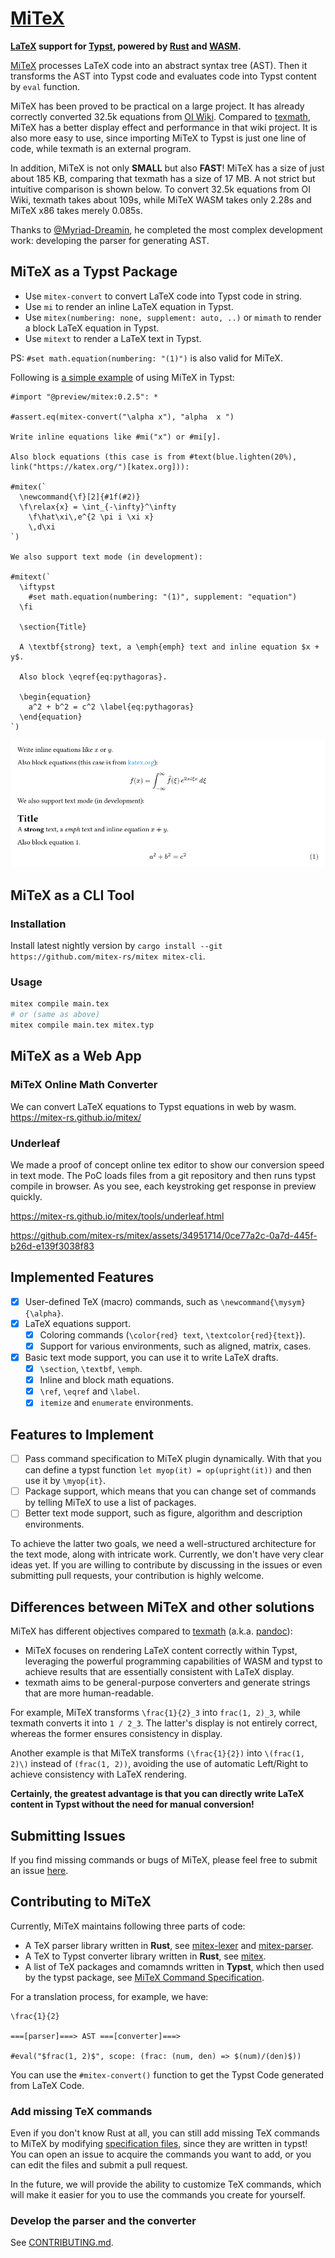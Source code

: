 # [MiTeX](https://github.com/mitex-rs/mitex)

**[LaTeX](https://www.latex-project.org/) support for [Typst](https://typst.app/), powered by [Rust](https://www.rust-lang.org/) and [WASM](https://webassembly.org/).**

[MiTeX](https://github.com/mitex-rs/mitex) processes LaTeX code into an abstract syntax tree (AST). Then it transforms the AST into Typst code and evaluates code into Typst content by `eval` function.

MiTeX has been proved to be practical on a large project. It has already correctly converted 32.5k equations from [OI Wiki](https://github.com/OI-wiki/OI-wiki). Compared to [texmath](https://github.com/jgm/texmath), MiTeX has a better display effect and performance in that wiki project. It is also more easy to use, since importing MiTeX to Typst is just one line of code, while texmath is an external program.

In addition, MiTeX is not only **SMALL** but also **FAST**! MiTeX has a size of just about 185 KB, comparing that texmath has a size of 17 MB. A not strict but intuitive comparison is shown below. To convert 32.5k equations from OI Wiki, texmath takes about 109s, while MiTeX WASM takes only 2.28s and MiTeX x86 takes merely 0.085s.

Thanks to [@Myriad-Dreamin](https://github.com/Myriad-Dreamin), he completed the most complex development work: developing the parser for generating AST.

## MiTeX as a Typst Package

- Use `mitex-convert` to convert LaTeX code into Typst code in string.
- Use `mi` to render an inline LaTeX equation in Typst.
- Use `mitex(numbering: none, supplement: auto, ..)` or `mimath` to render a block LaTeX equation in Typst.
- Use `mitext` to render a LaTeX text in Typst.

PS: `#set math.equation(numbering: "(1)")` is also valid for MiTeX.

Following is [a simple example](https://github.com/mitex-rs/mitex/blob/main/packages/mitex/examples/example.typ) of using MiTeX in Typst:

```typst
#import "@preview/mitex:0.2.5": *

#assert.eq(mitex-convert("\alpha x"), "alpha  x ")

Write inline equations like #mi("x") or #mi[y].

Also block equations (this case is from #text(blue.lighten(20%), link("https://katex.org/")[katex.org])):

#mitex(`
  \newcommand{\f}[2]{#1f(#2)}
  \f\relax{x} = \int_{-\infty}^\infty
    \f\hat\xi\,e^{2 \pi i \xi x}
    \,d\xi
`)

We also support text mode (in development):

#mitext(`
  \iftypst
    #set math.equation(numbering: "(1)", supplement: "equation")
  \fi

  \section{Title}

  A \textbf{strong} text, a \emph{emph} text and inline equation $x + y$.

  Also block \eqref{eq:pythagoras}.

  \begin{equation}
    a^2 + b^2 = c^2 \label{eq:pythagoras}
  \end{equation}
`)
```

![example](examples/example.png)

## MiTeX as a CLI Tool

### Installation

Install latest nightly version by `cargo install --git https://github.com/mitex-rs/mitex mitex-cli`.

### Usage

```bash
mitex compile main.tex
# or (same as above)
mitex compile main.tex mitex.typ
```

## MiTeX as a Web App

### MiTeX Online Math Converter

We can convert LaTeX equations to Typst equations in web by wasm. https://mitex-rs.github.io/mitex/

### Underleaf

We made a proof of concept online tex editor to show our conversion speed in text mode. The PoC loads files from a git repository and then runs typst compile in browser. As you see, each keystroking get response in preview quickly.

https://mitex-rs.github.io/mitex/tools/underleaf.html

https://github.com/mitex-rs/mitex/assets/34951714/0ce77a2c-0a7d-445f-b26d-e139f3038f83

## Implemented Features

- [x] User-defined TeX (macro) commands, such as `\newcommand{\mysym}{\alpha}`.
- [x] LaTeX equations support.
  - [x] Coloring commands (`\color{red} text`, `\textcolor{red}{text}`).
  - [x] Support for various environments, such as aligned, matrix, cases.
- [x] Basic text mode support, you can use it to write LaTeX drafts.
  - [x] `\section`, `\textbf`, `\emph`.
  - [x] Inline and block math equations.
  - [x] `\ref`, `\eqref` and `\label`.
  - [x] `itemize` and `enumerate` environments.

## Features to Implement

- [ ] Pass command specification to MiTeX plugin dynamically. With that you can define a typst function `let myop(it) = op(upright(it))` and then use it by `\myop{it}`.
- [ ] Package support, which means that you can change set of commands by telling MiTeX to use a list of packages.
- [ ] Better text mode support, such as figure, algorithm and description environments.

To achieve the latter two goals, we need a well-structured architecture for the text mode, along with intricate work. Currently, we don't have very clear ideas yet. If you are willing to contribute by discussing in the issues or even submitting pull requests, your contribution is highly welcome.

## Differences between MiTeX and other solutions

MiTeX has different objectives compared to [texmath](https://github.com/jgm/texmath) (a.k.a. [pandoc](https://pandoc.org/)):

- MiTeX focuses on rendering LaTeX content correctly within Typst, leveraging the powerful programming capabilities of WASM and typst to achieve results that are essentially consistent with LaTeX display.
- texmath aims to be general-purpose converters and generate strings that are more human-readable.

For example, MiTeX transforms `\frac{1}{2}_3` into `frac(1, 2)_3`, while texmath converts it into `1 / 2_3`. The latter's display is not entirely correct, whereas the former ensures consistency in display.

Another example is that MiTeX transforms `(\frac{1}{2})` into `\(frac(1, 2)\)` instead of `(frac(1, 2))`, avoiding the use of automatic Left/Right to achieve consistency with LaTeX rendering.

**Certainly, the greatest advantage is that you can directly write LaTeX content in Typst without the need for manual conversion!**

## Submitting Issues

If you find missing commands or bugs of MiTeX, please feel free to submit an issue [here](https://github.com/mitex-rs/mitex/issues).

## Contributing to MiTeX

Currently, MiTeX maintains following three parts of code:

- A TeX parser library written in **Rust**, see [mitex-lexer](https://github.com/mitex-rs/mitex/tree/main/crates/mitex-lexer) and [mitex-parser](https://github.com/mitex-rs/mitex/tree/main/crates/mitex-parser).
- A TeX to Typst converter library written in **Rust**, see [mitex](https://github.com/mitex-rs/mitex/tree/main/crates/mitex).
- A list of TeX packages and comamnds written in **Typst**, which then used by the typst package, see [MiTeX Command Specification](https://github.com/mitex-rs/mitex/tree/main/packages/mitex/specs).

For a translation process, for example, we have:

```
\frac{1}{2}

===[parser]===> AST ===[converter]===>

#eval("$frac(1, 2)$", scope: (frac: (num, den) => $(num)/(den)$))
```

You can use the `#mitex-convert()` function to get the Typst Code generated from LaTeX Code.

### Add missing TeX commands

Even if you don't know Rust at all, you can still add missing TeX commands to MiTeX by modifying [specification files](https://github.com/mitex-rs/mitex/tree/main/packages/mitex/specs), since they are written in typst! You can open an issue to acquire the commands you want to add, or you can edit the files and submit a pull request.

In the future, we will provide the ability to customize TeX commands, which will make it easier for you to use the commands you create for yourself.

### Develop the parser and the converter

See [CONTRIBUTING.md](https://github.com/mitex-rs/mitex/blob/main/CONTRIBUTING.md).
